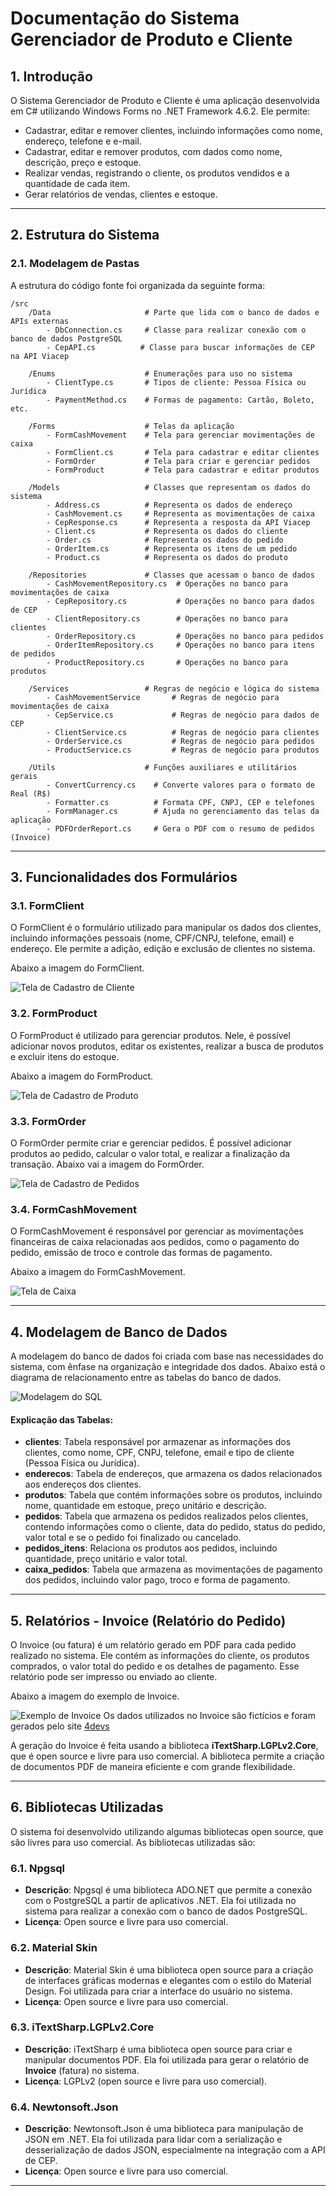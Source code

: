 # Documentação do Sistema Gerenciador de Produto e Cliente

## 1. Introdução

O Sistema Gerenciador de Produto e Cliente é uma aplicação desenvolvida em C# utilizando Windows Forms no .NET Framework 4.6.2. Ele permite:

- Cadastrar, editar e remover clientes, incluindo informações como nome, endereço, telefone e e-mail.
- Cadastrar, editar e remover produtos, com dados como nome, descrição, preço e estoque.
- Realizar vendas, registrando o cliente, os produtos vendidos e a quantidade de cada item.
- Gerar relatórios de vendas, clientes e estoque.

---

## 2. Estrutura do Sistema

### 2.1. Modelagem de Pastas

A estrutura do código fonte foi organizada da seguinte forma:

```
/src
    /Data                     # Parte que lida com o banco de dados e APIs externas
        - DbConnection.cs     # Classe para realizar conexão com o banco de dados PostgreSQL
        - CepAPI.cs          # Classe para buscar informações de CEP na API Viacep

    /Enums                    # Enumerações para uso no sistema
        - ClientType.cs       # Tipos de cliente: Pessoa Física ou Jurídica
        - PaymentMethod.cs    # Formas de pagamento: Cartão, Boleto, etc.

    /Forms                    # Telas da aplicação
        - FormCashMovement    # Tela para gerenciar movimentações de caixa
        - FormClient.cs       # Tela para cadastrar e editar clientes
        - FormOrder           # Tela para criar e gerenciar pedidos
        - FormProduct         # Tela para cadastrar e editar produtos

    /Models                   # Classes que representam os dados do sistema
        - Address.cs          # Representa os dados de endereço
        - CashMovement.cs     # Representa as movimentações de caixa
        - CepResponse.cs      # Representa a resposta da API Viacep
        - Client.cs           # Representa os dados do cliente
        - Order.cs            # Representa os dados do pedido
        - OrderItem.cs        # Representa os itens de um pedido
        - Product.cs          # Representa os dados do produto

    /Repositories             # Classes que acessam o banco de dados
        - CashMovementRepository.cs  # Operações no banco para movimentações de caixa
        - CepRepository.cs           # Operações no banco para dados de CEP
        - ClientRepository.cs        # Operações no banco para clientes
        - OrderRepository.cs         # Operações no banco para pedidos
        - OrderItemRepository.cs     # Operações no banco para itens de pedidos
        - ProductRepository.cs       # Operações no banco para produtos

    /Services                 # Regras de negócio e lógica do sistema
        - CashMovementService       # Regras de negócio para movimentações de caixa
        - CepService.cs             # Regras de negócio para dados de CEP
        - ClientService.cs          # Regras de negócio para clientes
        - OrderService.cs           # Regras de negócio para pedidos
        - ProductService.cs         # Regras de negócio para produtos

    /Utils                    # Funções auxiliares e utilitários gerais
        - ConvertCurrency.cs    # Converte valores para o formato de Real (R$)
        - Formatter.cs          # Formata CPF, CNPJ, CEP e telefones
        - FormManager.cs        # Ajuda no gerenciamento das telas da aplicação
        - PDFOrderReport.cs     # Gera o PDF com o resumo de pedidos (Invoice)

```

---

## 3. Funcionalidades dos Formulários

### 3.1. FormClient

O FormClient é o formulário utilizado para manipular os dados dos clientes, incluindo informações pessoais (nome, CPF/CNPJ, telefone, email) e endereço. Ele permite a adição, edição e exclusão de clientes no sistema. 

Abaixo a imagem do FormClient.

![Tela de Cadastro de Cliente](images/FormClient.png)

### 3.2. FormProduct

O FormProduct é utilizado para gerenciar produtos. Nele, é possível adicionar novos produtos, editar os existentes, realizar a busca de produtos e excluir itens do estoque.

Abaixo a imagem do FormProduct.

![Tela de Cadastro de Produto](images/FormProduct.png)

### 3.3. FormOrder

O FormOrder permite criar e gerenciar pedidos. É possível adicionar produtos ao pedido, calcular o valor total, e realizar a finalização da transação. Abaixo vai a imagem do FormOrder.

![Tela de Cadastro de Pedidos](images/FormOrder.png)

### 3.4. FormCashMovement

O FormCashMovement é responsável por gerenciar as movimentações financeiras de caixa relacionadas aos pedidos, como o pagamento do pedido, emissão de troco e controle das formas de pagamento.

Abaixo a imagem do FormCashMovement.

![Tela de Caixa](images/FormCashMovement.png)

---

## 4. Modelagem de Banco de Dados

A modelagem do banco de dados foi criada com base nas necessidades do sistema, com ênfase na organização e integridade dos dados. Abaixo está o diagrama de relacionamento entre as tabelas do banco de dados.

![Modelagem do SQL](images/SQLModelagem.png)

#### Explicação das Tabelas:
- **clientes**: Tabela responsável por armazenar as informações dos clientes, como nome, CPF, CNPJ, telefone, email e tipo de cliente (Pessoa Física ou Jurídica).
- **enderecos**: Tabela de endereços, que armazena os dados relacionados aos endereços dos clientes.
- **produtos**: Tabela que contém informações sobre os produtos, incluindo nome, quantidade em estoque, preço unitário e descrição.
- **pedidos**: Tabela que armazena os pedidos realizados pelos clientes, contendo informações como o cliente, data do pedido, status do pedido, valor total e se o pedido foi finalizado ou cancelado.
- **pedidos_itens**: Relaciona os produtos aos pedidos, incluindo quantidade, preço unitário e valor total.
- **caixa_pedidos**: Tabela que armazena as movimentações de pagamento dos pedidos, incluindo valor pago, troco e forma de pagamento.

---

## 5. Relatórios - Invoice (Relatório do Pedido)

O Invoice (ou fatura) é um relatório gerado em PDF para cada pedido realizado no sistema. Ele contém as informações do cliente, os produtos comprados, o valor total do pedido e os detalhes de pagamento. Esse relatório pode ser impresso ou enviado ao cliente.

Abaixo a imagem do exemplo de Invoice.

![Exemplo de Invoice](images/InvoiceExemplo.png)
Os dados utilizados no Invoice são fictícios e foram gerados pelo site [4devs](https://www.4devs.com.br/)

A geração do Invoice é feita usando a biblioteca **iTextSharp.LGPLv2.Core**, que é open source e livre para uso comercial. A biblioteca permite a criação de documentos PDF de maneira eficiente e com grande flexibilidade.

---

## 6. Bibliotecas Utilizadas

O sistema foi desenvolvido utilizando algumas bibliotecas open source, que são livres para uso comercial. As bibliotecas utilizadas são:

### 6.1. **Npgsql**
- **Descrição**: Npgsql é uma biblioteca ADO.NET que permite a conexão com o PostgreSQL a partir de aplicativos .NET. Ela foi utilizada no sistema para realizar a conexão com o banco de dados PostgreSQL.
- **Licença**: Open source e livre para uso comercial.

### 6.2. **Material Skin**
- **Descrição**: Material Skin é uma biblioteca open source para a criação de interfaces gráficas modernas e elegantes com o estilo do Material Design. Foi utilizada para criar a interface do usuário no sistema.
- **Licença**: Open source e livre para uso comercial.

### 6.3. **iTextSharp.LGPLv2.Core**
- **Descrição**: iTextSharp é uma biblioteca open source para criar e manipular documentos PDF. Ela foi utilizada para gerar o relatório de **Invoice** (fatura) no sistema.
- **Licença**: LGPLv2 (open source e livre para uso comercial).

### 6.4. **Newtonsoft.Json**
- **Descrição**: Newtonsoft.Json é uma biblioteca para manipulação de JSON em .NET. Ela foi utilizada para lidar com a serialização e desserialização de dados JSON, especialmente na integração com a API de CEP.
- **Licença**: Open source e livre para uso comercial.

---